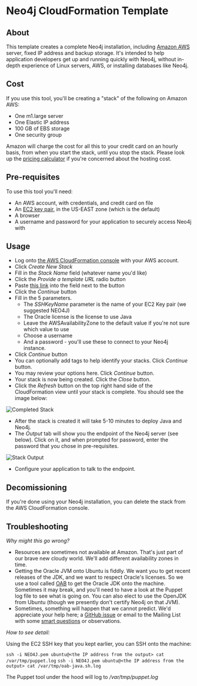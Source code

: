 Neo4j CloudFormation Template
=============================

About
-----

This template creates a complete Neo4j installation, including [Amazon AWS](http://aws.amazon.com/) server, fixed IP
address and backup storage.  It's intended to help application developers get up and running quickly with Neo4j,
without in-depth experience of Linux servers, AWS, or installing databases like Neo4j.

Cost
----

If you use this tool, you'll be creating a "stack" of the following on Amazon AWS:

* One m1.large server
* One Elastic IP address
* 100 GB of EBS storage
* One security group

Amazon will charge the cost for all this to your credit card on an hourly basis, from when you start the stack, until you stop the stack.
Please look up the [pricing calculator](http://calculator.s3.amazonaws.com/calc5.html) if you're concerned about
the hosting cost.

Pre-requisites
--------------

To use this tool you'll need:

* An AWS account, with credentials, and credit card on file
* An [EC2 key pair](https://github.com/neo4j-contrib/neo4j-puppet/blob/master/README.EC2_KEY.md), in the US-EAST zone (which is the default)
* A browser
* A username and password for your application to securely access Neo4j with

Usage
-----

* Log onto [the AWS CloudFormation console](https://console.aws.amazon.com/cloudformation/home?region=us-east-1) with your AWS account.
* Click _Create New Stack_
* Fill in the _Stack Name_ field (whatever name you'd like)
* Click the _Provide a template URL_ radio button
* Paste [this link](https://cloudformation.neo4j.org.s3.amazonaws.com/cf_template.json) into the field next to the button
* Click the _Continue_ button
* Fill in the 5 parameters.
    * The _SSHKeyName_ parameter is the name of your EC2 Key pair (we suggested NEO4J)
    * The Oracle license is the license to use Java
    * Leave the AWSAvailabilityZone to the default value if you're not sure which value to use
    * Choose a username
    * And a password - you'll use these to connect to your Neo4j instance.
* Click _Continue_ button
* You can optionally add tags to help identify your stacks.  Click _Continue_ button.
* You may review your options here.  Click _Continue_ button.
* Your stack is now being created.  Click the _Close_ button.
* Click the _Refresh_ button on the top right hand side of the CloudFormation view until your stack is complete.  You should see the image below:

![Completed Stack](https://raw.github.com/neo4j-contrib/neo4j-puppet/master/images/complete_stack.jpg)

* After the stack is created it will take 5-10 minutes to deploy Java and Neo4j.
* The _Output_ tab will show you the endpoint of the Neo4j server (see below).  Click on it, and when prompted for password, enter the password that you chose in pre-requisites.

![Stack Output](https://raw.github.com/neo4j-contrib/neo4j-puppet/master/images/output.jpg)

* Configure your application to talk to the endpoint.

Decomissioning
--------------

If you're done using your Neo4j installation, you can delete the stack from the AWS CloudFormation console.

Troubleshooting
---------------

*Why might this go wrong?*

* Resources are sometimes not available at Amazon.  That's just part of our brave new cloudy world.  We'll add different availability zones in time.
* Getting the Oracle JVM onto Ubuntu is fiddly.  We want you to get recent releases of the JDK, and we want to respect Oracle's licenses.  So we use a tool called [OAB](https://github.com/flexiondotorg/oab-java6) to get the Oracle JDK onto the machine.  Sometimes it may break, and you'll need to have a look at the Puppet log file to see what is going on. You can also elect to use the OpenJDK from Ubuntu (though we presently don't certify Neo4j on that JVM).
* Sometimes, something will happen that we cannot predict.  We'd appreciate your help here; a [GitHub issue](https://github.com/neo4j-contrib/neo4j-puppet/issues) or email to the Mailing List with some [smart questions](http://www.catb.org/esr/faqs/smart-questions.html#uselists) or observations.

*How to see detail:*

Using the EC2 SSH key that you kept earlier, you can SSH onto the machine:

`ssh -i NEO4J.pem ubuntu@<the IP address from the output> cat /var/tmp/puppet.log`
`ssh -i NEO4J.pem ubuntu@<the IP address from the output> cat /var/tmp/oab-java.sh.log`

The Puppet tool under the hood will log to */var/tmp/puppet.log*

